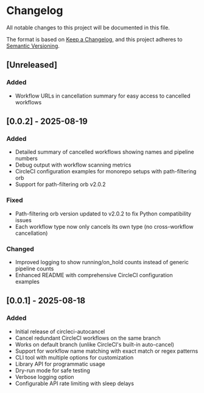 # Changelog

All notable changes to this project will be documented in this file.

The format is based on [Keep a Changelog](https://keepachangelog.com/en/1.0.0/),
and this project adheres to [Semantic Versioning](https://semver.org/spec/v2.0.0.html).

## [Unreleased]

### Added

- Workflow URLs in cancellation summary for easy access to cancelled workflows

## [0.0.2] - 2025-08-19

### Added

- Detailed summary of cancelled workflows showing names and pipeline numbers
- Debug output with workflow scanning metrics
- CircleCI configuration examples for monorepo setups with path-filtering orb
- Support for path-filtering orb v2.0.2

### Fixed

- Path-filtering orb version updated to v2.0.2 to fix Python compatibility issues
- Each workflow type now only cancels its own type (no cross-workflow cancellation)

### Changed

- Improved logging to show running/on_hold counts instead of generic pipeline counts
- Enhanced README with comprehensive CircleCI configuration examples

## [0.0.1] - 2025-08-18

### Added

- Initial release of circleci-autocancel
- Cancel redundant CircleCI workflows on the same branch
- Works on default branch (unlike CircleCI's built-in auto-cancel)
- Support for workflow name matching with exact match or regex patterns
- CLI tool with multiple options for customization
- Library API for programmatic usage
- Dry-run mode for safe testing
- Verbose logging option
- Configurable API rate limiting with sleep delays
